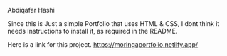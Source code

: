Abdiqafar Hashi

Since this is Just a simple Portfolio that uses HTML & CSS,
I dont think it needs Instructions to install it, as required in the 
README.

Here is a link for this project.
https://moringaportfolio.netlify.app/

